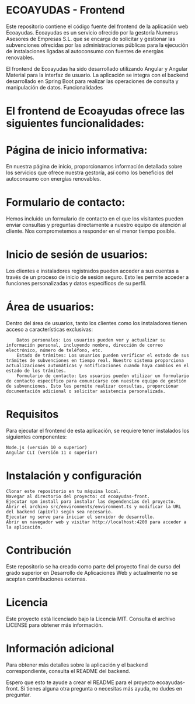 # ECOAYUDAS - Frontend
Este repositorio contiene el código fuente del frontend de la aplicación web Ecoayudas. Ecoayudas es un servicio ofrecido por la gestoría Numerus Asesores de Empresas S.L. que se encarga de solicitar y gestionar las subvenciones ofrecidas por las administraciones públicas para la ejecución de instalaciones ligadas al autoconsumo con fuentes de energías renovables.

El frontend de Ecoayudas ha sido desarrollado utilizando Angular y Angular Material para la interfaz de usuario. La aplicación se integra con el backend desarrollado en Spring Boot para realizar las operaciones de consulta y manipulación de datos.
Funcionalidades

# El frontend de Ecoayudas ofrece las siguientes funcionalidades:

  # Página de inicio informativa: 
  En nuestra página de inicio, proporcionamos información detallada sobre los servicios que ofrece nuestra gestoría, así como los beneficios del autoconsumo con energías renovables.

  # Formulario de contacto: 
  Hemos incluido un formulario de contacto en el que los visitantes pueden enviar consultas y preguntas directamente a nuestro equipo de atención al cliente. Nos comprometemos a responder en el menor tiempo posible.

  # Inicio de sesión de usuarios:
  Los clientes e instaladores registrados pueden acceder a sus cuentas a través de un proceso de inicio de sesión seguro. Esto les permite acceder a funciones personalizadas y datos específicos de su perfil.

  # Área de usuarios: 
  Dentro del área de usuarios, tanto los clientes como los instaladores tienen acceso a características exclusivas:

        Datos personales: Los usuarios pueden ver y actualizar su información personal, incluyendo nombre, dirección de correo electrónico, número de teléfono, etc.
        Estado de trámites: Los usuarios pueden verificar el estado de sus trámites de subvenciones en tiempo real. Nuestro sistema proporciona actualizaciones automáticas y notificaciones cuando haya cambios en el estado de los trámites.
        Formulario de contacto: Los usuarios pueden utilizar un formulario de contacto específico para comunicarse con nuestro equipo de gestión de subvenciones. Esto les permite realizar consultas, proporcionar documentación adicional o solicitar asistencia personalizada.

# Requisitos

Para ejecutar el frontend de esta aplicación, se requiere tener instalados los siguientes componentes:

    Node.js (versión 10 o superior)
    Angular CLI (versión 11 o superior)

# Instalación y configuración

    Clonar este repositorio en tu máquina local.
    Navegar al directorio del proyecto: cd ecoayudas-front.
    Ejecutar npm install para instalar las dependencias del proyecto.
    Abrir el archivo src/environments/environment.ts y modificar la URL del backend (apiUrl) según sea necesario.
    Ejecutar ng serve para iniciar el servidor de desarrollo.
    Abrir un navegador web y visitar http://localhost:4200 para acceder a la aplicación.

# Contribución

Este repositorio se ha creado como parte del proyecto final de curso del grado superior en Desarrollo de Aplicaciones Web y actualmente no se aceptan contribuciones externas.
# Licencia

Este proyecto está licenciado bajo la Licencia MIT. Consulta el archivo LICENSE para obtener más información.
# Información adicional

Para obtener más detalles sobre la aplicación y el backend correspondiente, consulta el README del backend.

Espero que esto te ayude a crear el README para el proyecto ecoayudas-front. Si tienes alguna otra pregunta o necesitas más ayuda, no dudes en preguntar.
